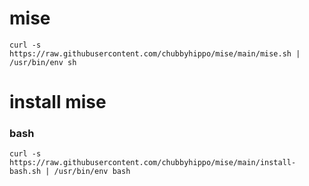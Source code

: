 # mise
```shell
curl -s https://raw.githubusercontent.com/chubbyhippo/mise/main/mise.sh | /usr/bin/env sh
```
# install mise
### bash
```shell
curl -s https://raw.githubusercontent.com/chubbyhippo/mise/main/install-bash.sh | /usr/bin/env bash
```
